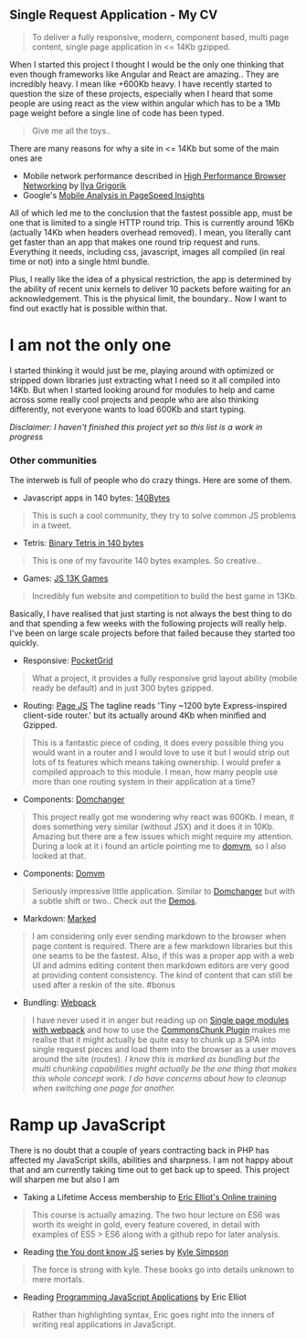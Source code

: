 ## Single Request Application - My CV

>   To deliver a fully responsive, modern, component based, multi page content, single page application in <= 14Kb gzipped.

When I started this project I thought I would be the only one thinking that even though frameworks like Angular and React are amazing.. They are incredibly heavy. I mean like +600Kb heavy. I have recently started to question the size of these projects, especially when I heard that some people are using react as the view within angular which has to be a 1Mb page weight before a single line of code has been typed.

> Give me all the toys.. 

There are many reasons for why a site in <= 14Kb but some of the main ones are

- Mobile network performance described in [High Performance Browser Networking](http://chimera.labs.oreilly.com/books/1230000000545) by [Ilya Grigorik](https://www.igvita.com/)
- Google's [Mobile Analysis in PageSpeed Insights](https://developers.google.com/speed/docs/insights/mobile)
 
 

All of which led me to the conclusion that the fastest possible app, must be one that is limited to a single HTTP round trip. This is currently around 16Kb (actually 14Kb when headers overhead removed). I mean, you literally cant get faster than an app that makes one round trip request and runs. Everything it needs, including css, javascript, images all compiled (in real time or not) into a single html bundle.

Plus, I really like the idea of a physical restriction, the app is determined by the ability of recent unix kernels to deliver 10 packets before waiting for an acknowledgement. This is the physical limit, the boundary.. Now I want to find out exactly hat is possible within that. 

# I am not the only one
I started thinking it would just be me, playing around with optimized or stripped down libraries just extracting what I need so it all compiled into 14Kb. But when I started looking around for modules to help and came across some really cool projects and people who are also thinking differently, not everyone wants to load 600Kb and start typing.

_Disclaimer: I haven't finished this project yet so this list is a work in progress_

### Other communities
The interweb is full of people who do crazy things. Here are some of them.

- Javascript apps in 140 bytes: [140Bytes](https://github.com/jed/140bytes/wiki/Byte-saving-techniques)
> This is such a cool community, they try to solve common JS problems in a tweet. 

- Tetris: [Binary Tetris in 140 bytes](https://gist.github.com/aemkei/1672254)
> This is one of my favourite 140 bytes examples. So creative..

- Games: [JS 13K Games](http://js13kgames.com/)
> Incredibly fun website and competition to build the best game in 13Kb.

Basically, I have realised that just starting is not always the best thing to do and that spending a few weeks with the following projects will really help. I've been on large scale projects before that failed because they started too quickly.  

- Responsive: [PocketGrid](http://arnaudleray.github.io/pocketgrid/)
> What a project, it provides a fully responsive grid layout ability (mobile ready be default) and in just 300 bytes gzipped.

- Routing: [Page JS](https://visionmedia.github.io/page.js/) The tagline reads 'Tiny ~1200 byte Express-inspired client-side router.' but its actually around 4Kb when minified and Gzipped. 
> This is a fantastic piece of coding, it does every possible thing you would want in a router and I would love to use it but I would strip out lots of ts features which means taking ownership. I would prefer a compiled approach to this module. I mean, how many people use more than one routing system in their application at a time?

- Components: [Domchanger](https://github.com/creationix/domchanger)
> This project really got me wondering why react was 600Kb. I mean, it does something very similar (without JSX) and it does it in 10Kb. Amazing but there are a few issues which might require my attention. During a look at it i found an article pointing me to [domvm](https://github.com/leeoniya/domvm), so I also looked at that.

- Components: [Domvm](https://github.com/leeoniya/domvm)
> Seriously impressive little application. Similar to [Domchanger](https://github.com/creationix/domchanger) but with a subtle shift or two.. Check out the [Demos](https://leeoniya.github.io/domvm/demos/).

- Markdown: [Marked](https://github.com/chjj/marked)
> I am considering only ever sending markdown to the browser when page content is required. There are a few markdown libraries but this one seams to be the fastest. Also, if this was a proper app with a web UI and admins editing content then markdown editors are very good at providing content consistency. The kind of content that can still be used after a reskin of the site. #bonus

- Bundling: [Webpack](https://webpack.github.io/)
> I have never used it in anger but reading up on [Single page modules with webpack](http://dontkry.com/posts/code/single-page-modules-with-webpack.html) and how to use the [CommonsChunk Plugin](http://jonathancreamer.com/advanced-webpack-part-1-the-commonschunk-plugin/) makes me realise that it might actually be quite easy to chunk up a SPA into single request pieces and load them into the browser as a user moves around the site (routes).
> _I know this is marked as bundling but the multi chunking capabilities might actually be the one thing that makes this whole concept work. I do have concerns about how to cleanup when switching one page for another._


# Ramp up JavaScript
There is no doubt that a couple of years contracting back in PHP has affected my JavaScript skills, abilities and sharpness. I am not happy about that and am currently taking time out to get back up to speed. This project will sharpen me but also I am

- Taking a Lifetime Access membership to [Eric Elliot's Online training](https://ericelliottjs.com/) 
> This course is actually amazing. The two hour lecture on ES6 was worth its weight in gold, every feature covered, in detail with examples of ES5 > ES6 along with a github repo for later analysis.

- Reading [the You dont know JS](http://www.amazon.co.uk/s/ref=nb_sb_noss_2?url=search-alias%3Dstripbooks&field-keywords=You+dont+know+JS) series by [Kyle Simpson](http://www.oreillynet.com/pub/au/4853)
> The force is strong with kyle. These books go into details unknown to mere mortals.

- Reading [Programming JavaScript Applications](http://shop.oreilly.com/product/0636920033141.do) by Eric Elliot
> Rather than highlighting syntax, Eric goes right into the inners of writing real applications in JavaScript. 





